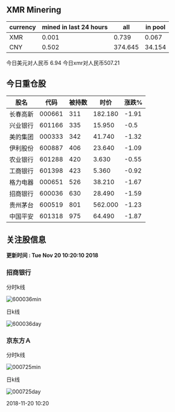 ## XMR Minering

|currency|mined in last 24 hours|all|in pool|
|---|---|---|---|
|XMR|0.001|0.739|0.067|
|CNY|0.502|374.645|34.154|

今日美元对人民币 6.94	今日xmr对人民币507.21


## 今日重仓股 

|股名|代码|被持数|时价|涨跌%|
|---|---|---|---|---|
|长春高新|000661|311|182.180|-1.91|
|兴业银行|601166|335|15.950|-0.5|
|美的集团|000333|342|41.740|-1.32|
|伊利股份|600887|406|23.640|-1.09|
|农业银行|601288|420|3.630|-0.55|
|工商银行|601398|423|5.360|-0.92|
|格力电器|000651|526|38.210|-1.67|
|招商银行|600036|630|28.490|-1.59|
|贵州茅台|600519|801|562.000|-1.23|
|中国平安|601318|975|64.490|-1.87|

## 关注股信息
**更新时间 : Tue Nov 20 10:20:10 2018**
### 招商银行 
分时k线

![600036min](http://image.sinajs.cn/newchart/min/n/sh600036.gif)

日k线

![600036day](http://image.sinajs.cn/newchart/daily/n/sh600036.gif)

### 京东方Ａ 
分时k线

![000725min](http://image.sinajs.cn/newchart/min/n/sz000725.gif)

日k线

![000725day](http://image.sinajs.cn/newchart/daily/n/sz000725.gif)

2018-11-20 10:20